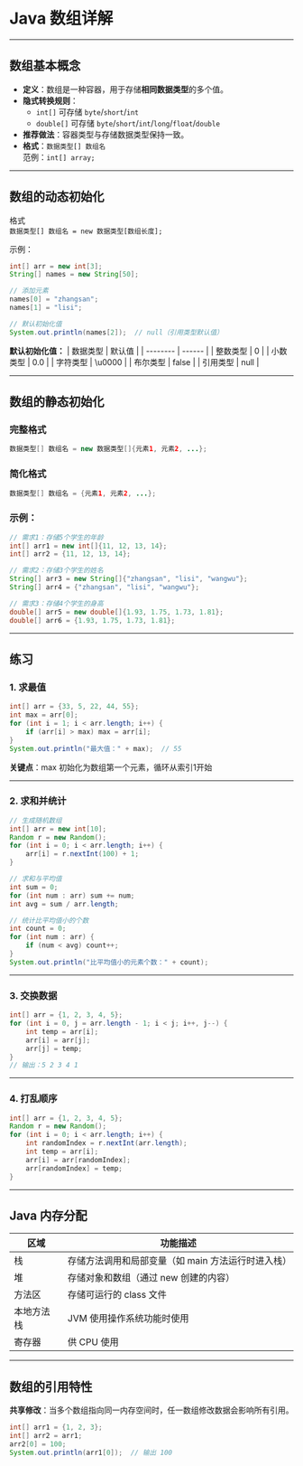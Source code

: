 # Java 数组详解
---

## 数组基本概念
- **定义**：数组是一种容器，用于存储**相同数据类型**的多个值。
- **隐式转换规则**：
  - `int[]` 可存储 `byte`/`short`/`int`
  - `double[]` 可存储 `byte`/`short`/`int`/`long`/`float`/`double`
- **推荐做法**：容器类型与存储数据类型保持一致。
- **格式**：`数据类型[] 数组名`  
  范例：`int[] array;`

---

## 数组的动态初始化
格式  
`数据类型[] 数组名 = new 数据类型[数组长度];`

示例：
```java
int[] arr = new int[3];
String[] names = new String[50];

// 添加元素
names[0] = "zhangsan";
names[1] = "lisi";

// 默认初始化值
System.out.println(names[2]);  // null（引用类型默认值）
```

**默认初始化值：**
| 数据类型 | 默认值 |
| -------- | ------ |
| 整数类型 | 0      |
| 小数类型 | 0.0    |
| 字符类型 | \u0000 |
| 布尔类型 | false  |
| 引用类型 | null   |

---

## 数组的静态初始化

### 完整格式
```java
数据类型[] 数组名 = new 数据类型[]{元素1, 元素2, ...};
```

### 简化格式
```java
数据类型[] 数组名 = {元素1, 元素2, ...};
```

### 示例：
```java
// 需求1：存储5个学生的年龄
int[] arr1 = new int[]{11, 12, 13, 14};
int[] arr2 = {11, 12, 13, 14};

// 需求2：存储3个学生的姓名
String[] arr3 = new String[]{"zhangsan", "lisi", "wangwu"};
String[] arr4 = {"zhangsan", "lisi", "wangwu"};

// 需求3：存储4个学生的身高
double[] arr5 = new double[]{1.93, 1.75, 1.73, 1.81};
double[] arr6 = {1.93, 1.75, 1.73, 1.81};
```

---

## 练习

### 1. 求最值
```java
int[] arr = {33, 5, 22, 44, 55};
int max = arr[0];
for (int i = 1; i < arr.length; i++) {
    if (arr[i] > max) max = arr[i];
}
System.out.println("最大值：" + max);  // 55
```
**关键点**：max 初始化为数组第一个元素，循环从索引1开始

---

### 2. 求和并统计
```java
// 生成随机数组
int[] arr = new int[10];
Random r = new Random();
for (int i = 0; i < arr.length; i++) {
    arr[i] = r.nextInt(100) + 1;
}

// 求和与平均值
int sum = 0;
for (int num : arr) sum += num;
int avg = sum / arr.length;

// 统计比平均值小的个数
int count = 0;
for (int num : arr) {
    if (num < avg) count++;
}
System.out.println("比平均值小的元素个数：" + count);
```

---

### 3. 交换数据
```java
int[] arr = {1, 2, 3, 4, 5};
for (int i = 0, j = arr.length - 1; i < j; i++, j--) {
    int temp = arr[i];
    arr[i] = arr[j];
    arr[j] = temp;
}
// 输出：5 2 3 4 1
```

---

### 4. 打乱顺序
```java
int[] arr = {1, 2, 3, 4, 5};
Random r = new Random();
for (int i = 0; i < arr.length; i++) {
    int randomIndex = r.nextInt(arr.length);
    int temp = arr[i];
    arr[i] = arr[randomIndex];
    arr[randomIndex] = temp;
}
```

---

## Java 内存分配

| 区域       | 功能描述                                           |
| ---------- | -------------------------------------------------- |
| 栈         | 存储方法调用和局部变量（如 main 方法运行时进入栈） |
| 堆         | 存储对象和数组（通过 new 创建的内容）              |
| 方法区     | 存储可运行的 class 文件                            |
| 本地方法栈 | JVM 使用操作系统功能时使用                         |
| 寄存器     | 供 CPU 使用                                        |

---

## 数组的引用特性

**共享修改**：当多个数组指向同一内存空间时，任一数组修改数据会影响所有引用。

```java
int[] arr1 = {1, 2, 3};
int[] arr2 = arr1;
arr2[0] = 100;
System.out.println(arr1[0]);  // 输出 100
```
